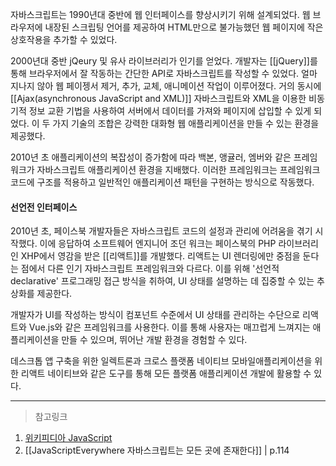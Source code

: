 
자바스크립트는 1990년대 중반에 웹 인터페이스를 향상시키기 위해 설계되었다.
웹 브라우저에 내장된 스크립팅 언어를 제공하여 HTML만으로 불가능했던 웹 페이지에 작은 상호작용을 추가할 수 있었다.

2000년대 중반 jQeury 및 유사 라이브러리가 인기를 얻었다. 
개발자는 [[jQuery]]를 통해 브라우저에서 잘 작동하는 간단한 API로 자바스크립트를 작성할 수 있었다.
얼마 지나지 않아 웹 페이젱서 제거, 추가, 교체, 애니메이션 작업이 이루어졌다.
거의 동시에 [[Ajax(asynchronous JavaScript and XML)]] 자바스크립트와 XML을 이용한 비동기적 정보 교환 기법을 사용하여 서버에서 데이터를 가져와 페이지에 삽입할 수 있게 되었다.
이 두 가지 기술의 조합은 강력한 대화형 웹 애플리케이션을 만들 수 있는 환경을 제공했다.

2010년 초 애플리케이션의 복잡성이 증가함에 따라 백본, 앵귤러, 엠버와 같은 프레임워크가 자바스크립트 애플리케이션 환경을 지배했다.
이러한 프레임워크는 프레임워크 코드에 구조를 적용하고 일반적인 애플리케이션 패턴을 구현하는 방식으로 작동했다.

#### 선언전 인터페이스

2010년 초, 페이스북 개발자들은 자바스크립트 코드의 설정과 관리에 어려움을 겪기 시작했다.
이에 응답하여 소프트웨어 엔지니어 조던 워크는 페이스북의 PHP 라이브러리인 XHP에서 영감을 받은 [[리액트]]를 개발했다.
리액트는 UI 렌더링에만 중점을 둔다는 점에서 다른 인기 자바스크립트 프레임워크와 다르다.
이를 위해 '선언적declarative' 프로그래밍 접근 방식을 취하여, UI 상태를 설명하는 데 집중할 수 있는 추상화를 제공한다.

개발자가 UI를 작성하는 방식이 컴포넌트 수준에서 UI 상태를 관리하는 수단으로 리액트와 Vue.js와 같은 프레임워크를 사용한다.
이를 통해 사용자는 매끄럽게 느껴지는 애플리케이션을 만들 수 있으며, 뛰어난 개발 환경을 경험할 수 있다.

데스크톱 앱 구축을 위한 일렉트론과 크로스 플랫폼 네이티브 모바일애플리케이션을 위한 리액트 네이티브와 같은 도구를 통해 모든 플랫폼 애플리케이션 개발에 활용할 수 있다.


---

> 참고링크

1. [위키피디아 JavaScript](https://en.wikipedia.org/wiki/JavaScript)
2. [[JavaScriptEverywhere 자바스크립트는 모든 곳에 존재한다]] | p.114
